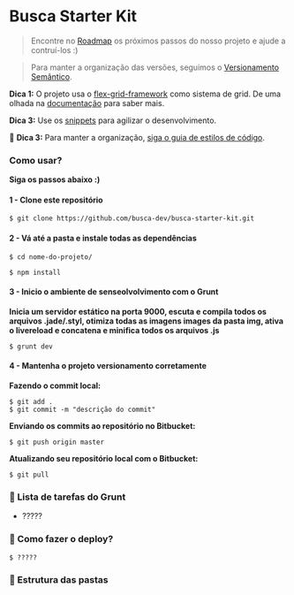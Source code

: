 # Busca Starter Kit

> Encontre no  [Roadmap](https://github.com/busca-dev/busca-starter-kit/issues/1) os próximos passos do nosso projeto e ajude a contruí-los :)

> Para manter a organização das versões, seguimos o [Versionamento Semântico](http://semver.org/lang/pt-BR/).

**Dica 1:** O projeto usa o [flex-grid-framework](https://github.com/afonsopacifer/flex-grid-framework) como sistema de grid. De uma olhada na [documentação](https://afonsopacifer.github.io/flex-grid-framework/) para saber mais.

**Dica 3:** Use os [snippets](https://gist.github.com/buscacarioca) para agilizar o desenvolvimento.

:construction: **Dica 3:** Para manter a organização, [siga o guia de estilos de código](code-guide.md).

### Como usar?

**Siga os passos abaixo :)**

#### 1 - Clone este repositório

```
$ git clone https://github.com/busca-dev/busca-starter-kit.git
```

#### 2 - Vá até a pasta e instale todas as dependências
```
$ cd nome-do-projeto/
```
```
$ npm install
```
#### 3 - Inicio o ambiente de senseolvolvimento com o Grunt

**Inicia um servidor estático na porta 9000, escuta e compila todos os arquivos .jade/.styl, otimiza todas as imagens images da pasta img, ativa o livereload e concatena e minifica todos os arquivos .js**

```
$ grunt dev
```

#### 4 - Mantenha o projeto versionamento corretamente

**Fazendo o commit local:**

```
$ git add .
$ git commit -m "descrição do commit"
```

**Enviando os commits ao repositório no Bitbucket:**

```
$ git push origin master
```
**Atualizando seu repositório local com o Bitbucket:**

```
$ git pull
```

### :construction: Lista de tarefas do Grunt

- ?????

### :construction: Como fazer o deploy?

```
$ ?????
```

### :construction: Estrutura das pastas

<pre>
</pre>
